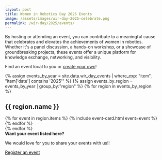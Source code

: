 ```yaml
---
layout: post
title: Women in Robotics Day 2025 Events
image: /assets/images/wir-day-2025-celebrate.png
permalink: /wir-day/2025/events/
---
```


By hosting or attending an event, you can contribute to a meaningful cause that celebrates and elevates the achievements of women in robotics. Whether it's a panel discussion, a hands-on workshop, or a showcase of groundbreaking projects, these events offer a unique platform for knowledge exchange, networking, and visibility.

Find an event local to you or [create your own](/wir-day-event-registration)!

<div class="container pb-5">
    <div class="pb-5">
        {% assign events_by_year = site.data.wir_day_events | where_exp: "item", "item['date'] contains '2025'" %}
        {% assign events_by_region = events_by_year | group_by:"region" %}
        {% for region in events_by_region %}
        <div>
            <h2 class="text-primary">{{ region.name }}</h2>
            {% for event in region.items %}
            {% include event-card.html event=event %}
            {% endfor %}
        </div>
        {% endfor %}
    </div>
    <div class="massage-box alert-info">
        <strong>
            <i class="fa fa-info"></i>
            Want your event listed here?
        </strong>
        <p>We would love for you to share your events with us!! </p>
        <a href="/wir-day-event-registration" class="page-scroll btn btn-lg btn-default-filled">
            Register an event</a>
    </div>
</div>
